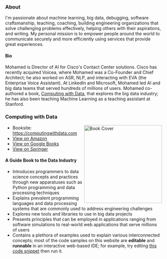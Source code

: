 <!--
**elgeish/elgeish** is a ✨ _special_ ✨ repository because its `README.md` (this file) appears on your GitHub profile.

Here are some ideas to get you started:

- 🔭 I’m currently working on ...
- 🌱 I’m currently learning ...
- 👯 I’m looking to collaborate on ...
- 🤔 I’m looking for help with ...
- 💬 Ask me about ...
- 📫 How to reach me: ...
- 😄 Pronouns: ...
- ⚡ Fun fact: ...
-->

### About
I'm passionate about machine learning, big data, debugging, software craftsmanship, teaching, coaching, building engineering organizations that solve challenging problems effectively, helping others with their aspirations, and writing. My personal mission is to empower people around the world to communicate securely and more efficiently using services that provide great experiences.

#### Bio
Mohamed is Director of AI for Cisco's Contact Center solutions. Cisco has recently acquired Voicea, where Mohamed was a Co-Founder and Chief Architect; he also worked on ASR, NLP, and interacting with EVA (the Enterprise Voice Assistant). At LinkedIn and Microsoft, Mohamed led AI and big data teams that served hundreds of millions of users. Mohamed co-authored a book, [Computing with Data](https://computingwithdata.com/), that explores the big data industry; he has also been teaching Machine Learning as a teaching assistant at Stanford.

### Computing with Data
[<img align="right" width="250px" src="https://computingwithdata.com/assets/img/book-cover.jpg" alt="Book Cover" />](https://computingwithdata.com)

* Booksite: https://computingwithdata.com
* [View on Amazon](https://www.amazon.com/gp/product/331998148X)
* [View on Google Books](https://books.google.com/books?id=2XxNuQEACAAJ)
* [View on Springer](https://www.springer.com/us/book/9783319981482)

#### A Guide Book to the Data Industry

* Introduces programmers to data science concepts and practices through new
apparatuses such as Python programming and data processing techniques
* Explains prevalent programming languages and data processing systems that
are commonly used to address engineering challenges
* Explores new tools and libraries to use in big data projects
* Presents principles that can be employed in applications ranging from
software simulations to real-world web applications that serve millions of
users
* Contains a plethora of examples used to explain various interconnected
concepts; most of the code samples on this website are __editable__
and __runnable__ in an interactive web-based IDE; for example, try editing
[this code snippet](https://tech.io/playground-widget/17892943edf13cf159936a03cd286a8442992/surface-plots/506728) then run it.
